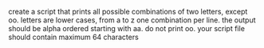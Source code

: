 create a script that prints all possible combinations of two letters, except oo. letters are lower cases, from a to z one combination per line. the output should be alpha ordered starting with aa. do not print oo. your script file should contain maximum 64 characters
